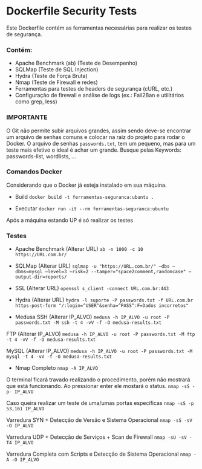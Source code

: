 # Dockerfile Security Tests
Este Dockerfile contém as ferramentas necessárias para realizar os testes de segurança.

### Contém: 
- Apache Benchmark (ab) (Teste de Desempenho)
- SQLMap (Teste de SQL Injection)
- Hydra (Teste de Força Bruta)
- Nmap (Teste de Firewall e redes)
- Ferramentas para testes de headers de segurança (cURL, etc.)
- Configuração de firewall e análise de logs (ex.: Fail2Ban e utilitários como grep, less)

### IMPORTANTE
O Git não permite subir arquivos grandes, assim sendo deve-se encontrar um arquivo de senhas comuns e colocar na raiz do projeto para rodar o Docker.
O arquivo de senhas `passwords.txt`, tem um pequeno, mas para um teste mais efetivo o ideal é achar um grande. 
Busque pelas Keywords: passwords-list, wordlists, ... 

### Comandos Docker
Considerando que o Docker já esteja instalado em sua máquina.
- Build
```docker build -t ferramentas-seguranca:ubuntu .```

- Executar
```docker run -it --rm ferramentas-seguranca:ubuntu```

Após a máquina estando UP é só realizar os testes


### Testes

- Apache Benchmark (Alterar URL)
```ab -n 1000 -c 10 https://URL.com.br/```

- SQLMap (Alterar URL)
```sqlmap -u "https://URL.com.br/" —dbs —dbms=mysql —level=3 —risk=2 --tamper="space2comment,randomcase" —output-dir=reports/```

- SSL (Alterar URL)
```openssl s_client -connect URL.com.br:443```

- Hydra  (Alterar URL)
```hydra -l suporte -P passwords.txt -f URL.com.br https-post-form "/:login=^USER^&senha=^PASS^:F=Dados incorretos"```

- Medusa
SSH (Alterar IP_ALVO)
```medusa -h IP_ALVO -u root -P passwords.txt -M ssh -t 4 -vV -f -O medusa-results.txt```

FTP (Alterar IP_ALVO)
```medusa -h IP_ALVO -u root -P passwords.txt -M ftp -t 4 -vV -f -O medusa-results.txt```

MySQL (Alterar IP_ALVO)
```medusa -h IP_ALVO -u root -P passwords.txt -M mysql -t 4 -vV -f -O medusa-results.txt```

- Nmap
Completo
```nmap -A IP_ALVO```

O terminal ficará travado realizando o procedimento, porém não mostrará que está funcionando. Ao pressionar enter ele mostará o status.
```nmap -sS -p- IP_ALVO```

Caso queira realizar um teste de uma/umas portas específicas 
```nmap -sS -p 53,161 IP_ALVO```

Varredura SYN + Detecção de Versão e Sistema Operacional
```nmap -sS -sV -O IP_ALVO```

Varredura UDP + Detecção de Serviços + Scan de Firewall
```nmap -sU -sV -T4 IP_ALVO```

Varredura Completa com Scripts e Detecção de Sistema Operacional
```nmap -A -O IP_ALVO```